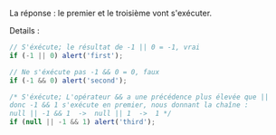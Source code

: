 La réponse : le premier et le troisième vont s'exécuter.

Details :

```js run
// S'éxécute; le résultat de -1 || 0 = -1, vrai
if (-1 || 0) alert('first');

// Ne s'éxécute pas -1 && 0 = 0, faux
if (-1 && 0) alert('second');

/* S'éxécute; L'opérateur && a une précédence plus élevée que ||
donc -1 && 1 s'exécute en premier, nous donnant la chaîne :
null || -1 && 1  ->  null || 1  ->  1 */
if (null || -1 && 1) alert('third');
```